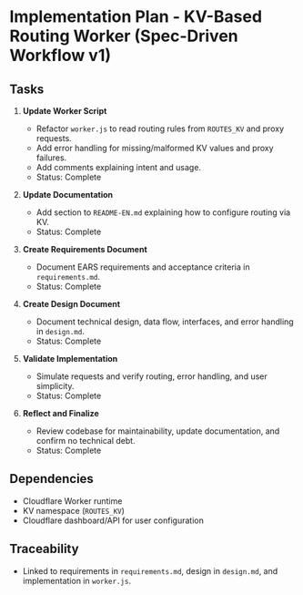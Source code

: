 # Implementation Plan - KV-Based Routing Worker (Spec-Driven Workflow v1)

## Tasks

1. **Update Worker Script**
   - Refactor `worker.js` to read routing rules from `ROUTES_KV` and proxy requests.
   - Add error handling for missing/malformed KV values and proxy failures.
   - Add comments explaining intent and usage.
   - Status: Complete

2. **Update Documentation**
   - Add section to `README-EN.md` explaining how to configure routing via KV.
   - Status: Complete

3. **Create Requirements Document**
   - Document EARS requirements and acceptance criteria in `requirements.md`.
   - Status: Complete

4. **Create Design Document**
   - Document technical design, data flow, interfaces, and error handling in `design.md`.
   - Status: Complete

5. **Validate Implementation**
   - Simulate requests and verify routing, error handling, and user simplicity.
   - Status: Complete

6. **Reflect and Finalize**
   - Review codebase for maintainability, update documentation, and confirm no technical debt.
   - Status: Complete

## Dependencies
- Cloudflare Worker runtime
- KV namespace (`ROUTES_KV`)
- Cloudflare dashboard/API for user configuration

## Traceability
- Linked to requirements in `requirements.md`, design in `design.md`, and implementation in `worker.js`.
